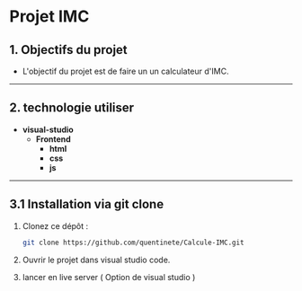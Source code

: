 # Projet IMC

## 1. Objectifs du projet
- L'objectif du projet est de faire un un calculateur d'IMC.  

---

## 2. technologie utiliser
- **visual-studio**  
    - **Frontend** 
        - **html** 
        - **css** 
        - **js**  
---

## 3.1 Installation via git clone 

1. Clonez ce dépôt :
   ```bash
   git clone https://github.com/quentinete/Calcule-IMC.git
   ```
2. Ouvrir le projet dans visual studio code.

3. lancer en live server ( Option de visual studio )


